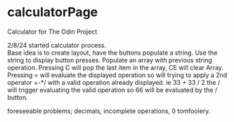 # calculatorPage
Calculator for The Odin Project

2/8/24 started calculator process.  
Base idea is to create layout, have the buttons populate a string. Use the string to display button presses. Populate an array with previous string operation.
Pressing C will pop the last item in the array, CE will clear Array.
Pressing = will evaluate the displayed operation so will trying to apply a 2nd operator +-*/ with a valid operation already displayed. ie 33 + 33 / 2  the / will trigger evaluating the valid operation so 66 will be evaluated by the / button.

foreseeable problems; decimals, incomplete operations, 0 tomfoolery. 
